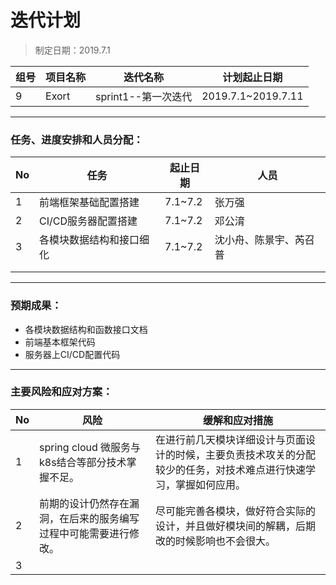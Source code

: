 # 迭代计划

> 制定日期：2019.7.1

| 组号 | 项目名称 | 迭代名称            | 计划起止日期       |
| ---- | -------- | ------------------- | ------------------ |
| 9    | Exort    | sprint1--第一次迭代 | 2019.7.1~2019.7.11 |

------

### 任务、进度安排和人员分配：

| No   | 任务                     | 起止日期 | 人员                   |
| :--- | ------------------------ | -------- | ---------------------- |
| 1    | 前端框架基础配置搭建     | 7.1~7.2  | 张万强                 |
| 2    | CI/CD服务器配置搭建      | 7.1~7.2  | 邓公淯                 |
| 3    | 各模块数据结构和接口细化 | 7.1~7.2  | 沈小舟、陈景宇、芮召普 |
|      |                          |          |                        |
|      |                          |          |                        |

------

### 预期成果：

- 各模块数据结构和函数接口文档
- 前端基本框架代码
- 服务器上CI/CD配置代码

------

### 主要风险和应对方案：

| No   | 风险                                                         | 缓解和应对措施                                               |
| ---- | ------------------------------------------------------------ | ------------------------------------------------------------ |
| 1    | spring cloud 微服务与k8s结合等部分技术掌握不足。             | 在进行前几天模块详细设计与页面设计的时候，主要负责技术攻关的分配较少的任务，对技术难点进行快速学习，掌握如何应用。 |
| 2    | 前期的设计仍然存在漏洞，在后来的服务编写过程中可能需要进行修改。 | 尽可能完善各模块，做好符合实际的设计，并且做好模块间的解耦，后期改的时候影响也不会很大。 |
| 3    |                                                              |                                                              |

